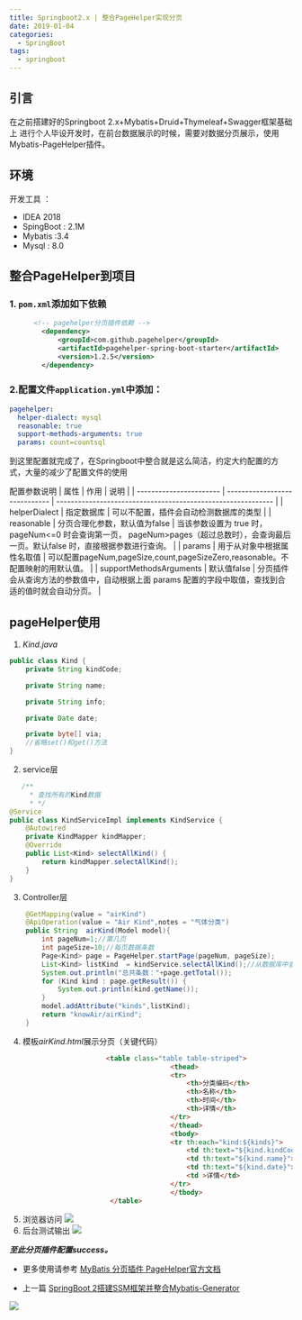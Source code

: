 ```yaml
---
title: Springboot2.x | 整合PageHelper实现分页
date: 2019-01-04
categories:
  - SpringBoot
tags:
  - springboot
---
```

## 引言
在之前搭建好的Springboot 2.x+Mybatis+Druid+Thymeleaf+Swagger框架基础上
进行个人毕设开发时，在前台数据展示的时候，需要对数据分页展示，使用Mybatis-PageHelper插件。
## 环境
开发工具 ：
- IDEA 2018
- SpingBoot : 2.1M
- Mybatis :3.4
- Mysql : 8.0

## 整合PageHelper到项目

### 1. `pom.xml`添加如下依赖
```xml
      <!-- pagehelper分页插件依赖 -->
        <dependency>
            <groupId>com.github.pagehelper</groupId>
            <artifactId>pagehelper-spring-boot-starter</artifactId>
            <version>1.2.5</version>
        </dependency>
```
### 2.配置文件`application.yml`中添加：
```yaml
pagehelper:
  helper-dialect: mysql
  reasonable: true
  support-methods-arguments: true
  params: count=countsql
```
到这里配置就完成了，在Springboot中整合就是这么简洁，约定大约配置的方式，大量的减少了配置文件的使用

配置参数说明
| 属性                    | 作用                          | 说明                                                         |
| ----------------------- | ----------------------------- | ------------------------------------------------------------ |
| helperDialect           | 指定数据库                    | 可以不配置，插件会自动检测数据库的类型                       |
| reasonable              | 分页合理化参数，默认值为false | 当该参数设置为 true 时，pageNum<=0 时会查询第一页， pageNum>pages（超过总数时），会查询最后一页。默认false 时，直接根据参数进行查询。 |
| params                  | 用于从对象中根据属性名取值    | 可以配置pageNum,pageSize,count,pageSizeZero,reasonable。不配置映射的用默认值。 |
| supportMethodsArguments | 默认值false                   | 分页插件会从查询方法的参数值中，自动根据上面 params 配置的字段中取值，查找到合适的值时就会自动分页。 |

## pageHelper使用
1.  *Kind.java*
```java
public class Kind {
    private String kindCode;

    private String name;

    private String info;

    private Date date;

    private byte[] via;
    //省略set()和get()方法
}
```
2. service层
```java
   /**
     * 查找所有的Kind数据
     * */
@Service
public class KindServiceImpl implements KindService {
    @Autowired
    private KindMapper kindMapper;
    @Override
    public List<Kind> selectAllKind() {
        return kindMapper.selectAllKind();
    }
}
```
3. Controller层
```java
    @GetMapping(value = "airKind")
    @ApiOperation(value = "Air Kind",notes = "气体分类")
    public String  airKind(Model model){
        int pageNum=1;//第几页
        int pageSize=10;//每页数据条数
        Page<Kind> page = PageHelper.startPage(pageNum, pageSize);
        List<Kind> listKind  = kindService.selectAllKind();//从数据库中查出所有数据
        System.out.println("总共条数："+page.getTotal());
        for (Kind kind : page.getResult()) {
            System.out.println(kind.getName());
        }
        model.addAttribute("kinds",listKind);
        return "knowAir/airKind";
    }
```
4. 模板*airKind.html*展示分页（关键代码）
```html
                        <table class="table table-striped">
                                        <thead>
                                        <tr>
                                            <th>分类编码</th>
                                            <th>名称</th>
                                            <th>时间</th>
                                            <th>详情</th>
                                        </tr>
                                        </thead>
                                        <tbody>
                                        <tr th:each="kind:${kinds}">
                                            <td th:text="${kind.kindCode}"></td>
                                            <td th:text="${kind.name}"></td>
                                            <td th:text="${kind.date}"></td>
                                            <td >详情</td>
                                        </tr>
                                        </tbody>
                         </table>
```
5. 浏览器访问
![](https://upload-images.jianshu.io/upload_images/15668934-4cf9609359056c5c.png?imageMogr2/auto-orient/strip%7CimageView2/2/w/1240)
6. 后台测试输出
![](https://upload-images.jianshu.io/upload_images/15668934-a76d30bf54d9f363.png?imageMogr2/auto-orient/strip%7CimageView2/2/w/1240)

***至此分页插件配置success。***

- 更多使用请参考
[MyBatis 分页插件 PageHelper官方文档](https://pagehelper.github.io/)

- 上一篇 
[SpringBoot 2搭建SSM框架并整合Mybatis-Generator](https://www.jianshu.com/p/dfeea5bb5e6d)

![](https://upload-images.jianshu.io/upload_images/15668934-35e91310ef982659.png?imageMogr2/auto-orient/strip%7CimageView2/2/w/1240)











